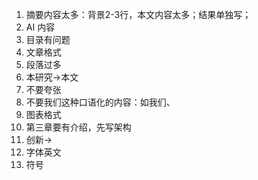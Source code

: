 1. 摘要内容太多：背景2-3行，本文内容太多；结果单独写；
2. AI 内容
3. 目录有问题
4. 文章格式
5. 段落过多
6. 本研究->本文
7. 不要夸张
8. 不要我们这种口语化的内容：如我们、
9. 图表格式
10. 第三章要有介绍，先写架构
11. 创新->
12. 字体英文
13. 符号